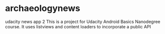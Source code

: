 # archaeologynews
udacity news app 2 This is a project for Udacity Android Basics Nanodegree course. It uses listviews and content loaders to incorporate a public API
